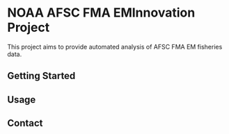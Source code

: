 # NOAA AFSC FMA EMInnovation Project

This project aims to provide automated analysis of  AFSC FMA EM fisheries data. 

## Getting Started


## Usage


## Contact

